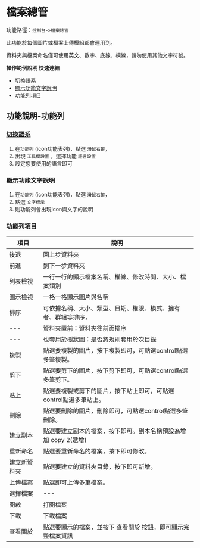 # 檔案總管

功能路徑：`控制台->檔案總管`

此功能於每個圖片或檔案上傳模組都會運用到。

資料夾與檔案命名僅可使用英文、數字、底線、橫線，請勿使用其他文字符號。



**操作範例說明 快速連結**

* [切換語系](guide/file-manager#切換語系)
* [顯示功能文字說明](guide/file-manager#顯示功能文字說明)
* [功能列項目](guide/file-manager#功能列項目)

##  功能說明-功能列

### [切換語系](guide/file-manager#切換語系)

1. 在`功能列` (icon功能表列)，點選 `滑鼠右鍵`，
2. 出現 `工具欄設置` ，選擇功能 `語言設置`
3. 設定您要使用的語言即可

### [顯示功能文字說明](guide/file-manager#顯示功能文字說明)

1. 在`功能列` (icon功能表列)，點選 `滑鼠右鍵`，
2. 點選 `文字標示` 
3. 則功能列會出現icon與文字的說明

### [功能列項目](guide/file-manager#功能列項目)


| 項目  | 說明 |
|---|---|
|後退|回上步資料夾|
|前進|到下一步資料夾|
|列表檢視|一行一行的顯示檔案名稱、權線、修改時間、大小、檔案類別|
|圖示檢視|一格一格顯示圖片與名稱|
|排序|可依據名稱、大小、類型、日期、權限、模式、擁有者、群組等排序，|
|---|資料夾置前：資料夾往前面排序|
|---|也套用於樹狀圖：是否將規則套用於次目錄|
|複製|點選要複製的圖片，按下複製即可，可點選control點選多筆複製。|
|剪下|點選要剪下的圖片，按下剪下即可，可點選control點選多筆剪下。|
|貼上|點選要複製或剪下的圖片，按下貼上即可，可點選control點選多筆貼上。|
|刪除|點選要刪除的圖片，刪除即可，可點選control點選多筆刪除。|
|建立副本|點選要建立副本的檔案，按下即可。副本名稱預設為增加 copy 2(遞增)|
|重新命名|點選要重新命名的檔案，按下即可修改。|
|建立新資料夾|點選要建立的資料夾目錄，按下即可新增。|
|上傳檔案|點選即可上傳多筆檔案。|
|選擇檔案|---|
|開啟|打開檔案|
|下載|下載檔案|
|查看關於|點選要顯示的檔案，並按下 查看關於 按鈕，即可顯示完整檔案資訊|


